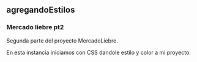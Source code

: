 ## agregandoEstilos 

### Mercado liebre pt2


Segunda parte del proyecto MercadoLiebre. 

En esta instancia iniciamos con CSS dandole estilo y color a mi proyecto.

